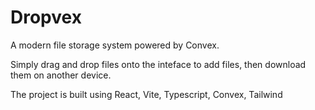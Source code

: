 # Dropvex

A modern file storage system powered by Convex.

Simply drag and drop files onto the inteface to add files, then download them on another device.

The project is built using React, Vite, Typescript, Convex, Tailwind